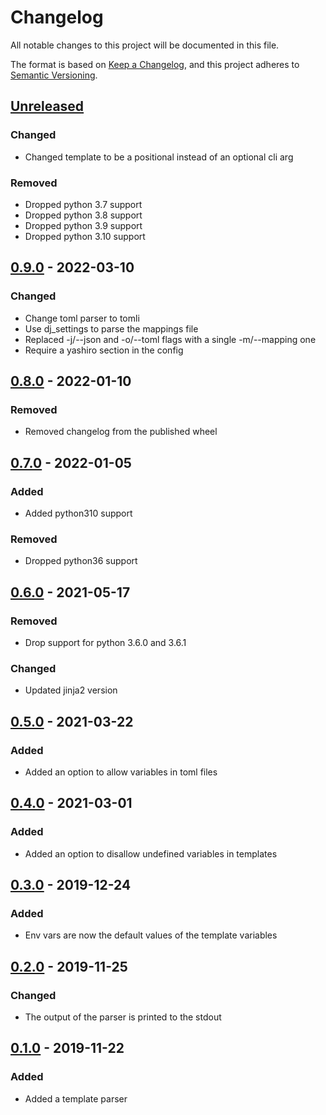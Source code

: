 # Changelog

All notable changes to this project will be documented in this file.

The format is based on [Keep a Changelog], and this project adheres to [Semantic Versioning].

## [Unreleased]

### Changed

-   Changed template to be a positional instead of an optional cli arg

### Removed

-   Dropped python 3.7 support
-   Dropped python 3.8 support
-   Dropped python 3.9 support
-   Dropped python 3.10 support

## [0.9.0] - 2022-03-10

### Changed

-   Change toml parser to tomli
-   Use dj_settings to parse the mappings file
-   Replaced -j/\--json and -o/\--toml flags with a single -m/\--mapping
    one
-   Require a yashiro section in the config

## [0.8.0] - 2022-01-10

### Removed

-   Removed changelog from the published wheel

## [0.7.0] - 2022-01-05

### Added

-   Added python310 support

### Removed

-   Dropped python36 support

## [0.6.0] - 2021-05-17

### Removed

-   Drop support for python 3.6.0 and 3.6.1

### Changed

-   Updated jinja2 version

## [0.5.0] - 2021-03-22

### Added

-   Added an option to allow variables in toml files

## [0.4.0] - 2021-03-01

### Added

-   Added an option to disallow undefined variables in templates

## [0.3.0] - 2019-12-24

### Added

-   Env vars are now the default values of the template variables

## [0.2.0] - 2019-11-25

### Changed

-   The output of the parser is printed to the stdout

## [0.1.0] - 2019-11-22

### Added

-   Added a template parser

[Keep a Changelog]: https://keepachangelog.com/en/1.0.0/
[Semantic Versioning]: https://semver.org/spec/v2.0.0.html
[Unreleased]: https://github.com/spapanik/yashiro/compare/v0.9.0...main
[0.9.0]: https://github.com/spapanik/yashiro/compare/v0.8.0...v0.9.0
[0.8.0]: https://github.com/spapanik/yashiro/compare/v0.7.0...v0.8.0
[0.7.0]: https://github.com/spapanik/yashiro/compare/v0.6.0...v0.7.0
[0.6.0]: https://github.com/spapanik/yashiro/compare/v0.5.0...v0.6.0
[0.5.0]: https://github.com/spapanik/yashiro/compare/v0.4.0...v0.5.0
[0.4.0]: https://github.com/spapanik/yashiro/compare/v0.3.0...v0.4.0
[0.3.0]: https://github.com/spapanik/yashiro/compare/v0.2.0...v0.3.0
[0.2.0]: https://github.com/spapanik/yashiro/compare/v0.1.0...v0.2.0
[0.1.0]: https://github.com/spapanik/yashiro/releases/tag/v0.1.0

